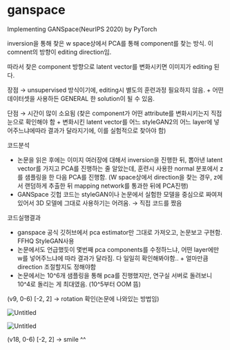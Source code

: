 # ganspace
Implementing GANSpace(NeurIPS 2020) by PyTorch

inversion을 통해 찾은 w space상에서 PCA를 통해 component를 찾는 방식. 이 comnent의 방향이 editing direction임.

따라서 찾은 component 방향으로 latent vector를 변화시키면 이미지가 editing 된다.

장점 → unsupervised 방식이기에, editing시 별도의 훈련과정 필요하지 않음. + 어떤 데이터셋을 사용하든 GENERAL 한 solution이 될 수 있음. 

단점 → 시간이 많이 소요됨 (찾은 component가 어떤 attribute를 변화시키는지 직접 눈으로 확인해야 함 + 변화시킨 latent vector를 어느 styleGAN2의 어느 layer에 넣어주느냐에따라 결과가 달라지기에, 이를 실험적으로 찾아야 함)


코드분석

- 논문을 읽은 후에는 이미지 여러장에 대해서 inversion을 진행한 뒤, 뽑아낸 latent vector를 가지고 PCA를 진행하는 줄 알았는데, 훈련시 사용한 normal 분포에서 z를 샘플링을 한 다음 PCA를 진행함. (W space상에서 direction을 찾는 경우, z에서 랜덤하게 추출한 뒤 mapping network를 통과한 뒤에 PCA진행)
- GANSpace 깃헙 코드는 styleGAN이나 논문에서 실험한 모델을 중심으로 짜여져있어서 3D 모델에 그대로 사용하기는 어려움. → 직접 코드를 짰음

코드실행결과

- ganspace 공식 깃허브에서 pca estimator만 그대로 가져오고, 논문보고 구현함. FFHQ StyleGAN사용
- 논문에서도 언급했듯이 몇번째 pca components를 수정하느냐, 어떤 layer에만 w를 넣어주느냐에 따라 결과가 달라짐. 다 일일히 확인해봐야함.. + 얼마만큼 direction 조절할지도 정해야함
- 논문에서는 10^6개 샘플링을 통해 pca를 진행했지만, 연구실 서버로 돌려보니 10^4로 돌리는 게 최대였음. (10^5부터 OOM 뜸)

(v9, 0-6) [-2, 2] → rotation 확인(논문에 나와있는 방법임)

![Untitled](https://s3-us-west-2.amazonaws.com/secure.notion-static.com/003d0cb0-fe2a-4148-a2e2-a75f64177696/Untitled.png)

![Untitled](https://s3-us-west-2.amazonaws.com/secure.notion-static.com/0bba3c45-6f37-4501-95a3-e7bfb722726c/Untitled.png)

(v18, 0-6) [-2, 2] → smile ^^
